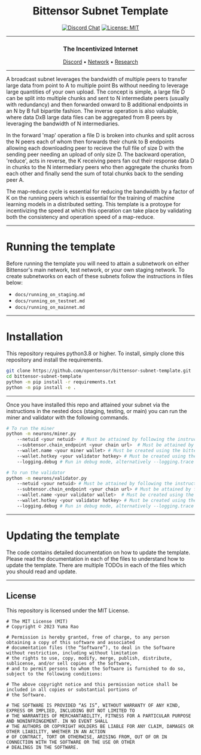 
<div align="center">

# **Bittensor Subnet Template** <!-- omit in toc -->
[![Discord Chat](https://img.shields.io/discord/308323056592486420.svg)](https://discord.gg/bittensor)
[![License: MIT](https://img.shields.io/badge/License-MIT-yellow.svg)](https://opensource.org/licenses/MIT) 

---

### The Incentivized Internet <!-- omit in toc -->

[Discord](https://discord.gg/bittensor) • [Network](https://taostats.io/) • [Research](https://bittensor.com/whitepaper)

</div>

---

A broadcast subnet leverages the bandwidth of multiple peers to transfer large data from point to A to multiple point Bs without needing to leverage large quantities of your own upload. The concept is simple, a large file D can be split into multiple chunks and sent to N intermediate peers (usually with redundancy) and then forwarded onward to B additional endpoints in an N by B full bipartite fashion. The inverse operation is also valuable, where data DxB large data files can be aggregated from B peers by leveraging the bandwidth of N intermediaries. 

In the forward 'map' operation a file D is broken into chunks and split across the N peers each of whom then forwards their chunk to B endpoints allowing each downloading peer to recieve the full file of size D with the sending peer needing an upload of only size D. The backward operation, 'reduce', acts in reverse, the K receiving peers fan out their response data D in chunks to the N intermediary peers who then aggregate the chunks from each other and finally send the sum of total chunks back to the sending peer A. 

The map-reduce cycle is essential for reducing the bandwidth by a factor of K on the running peers which is essential for the training of machine learning models in a distributed setting. This template is a protoype for incentivizing the speed at which this operation can take place by validating both the consistency and operation speed of a map-reduce.    

---

# Running the template
Before running the template you will need to attain a subnetwork on either Bittensor's main network, test network, or your own staging network. To create subnetworks on each of these subnets follow the instructions in files below:
- `docs/running_on_staging.md`
- `docs/running_on_testnet.md`
- `docs/running_on_mainnet.md`

</div>

---

# Installation
This repository requires python3.8 or higher. To install, simply clone this repository and install the requirements.
```bash
git clone https://github.com/opentensor/bittensor-subnet-template.git
cd bittensor-subnet-template
python -m pip install -r requirements.txt
python -m pip install -e .
```

</div>

---

Once you have installed this repo and attained your subnet via the instructions in the nested docs (staging, testing, or main) you can run the miner and validator with the following commands.
```bash
# To run the miner
python -m neurons/miner.py 
    --netuid <your netuid>  # Must be attained by following the instructions in the docs/running_on_*.md files
    --subtensor.chain_endpoint <your chain url>  # Must be attained by following the instructions in the docs/running_on_*.md files
    --wallet.name <your miner wallet> # Must be created using the bittensor-cli
    --wallet.hotkey <your validator hotkey> # Must be created using the bittensor-cli
    --logging.debug # Run in debug mode, alternatively --logging.trace for trace mode

# To run the validator
python -m neurons/validator.py 
    --netuid <your netuid> # Must be attained by following the instructions in the docs/running_on_*.md files
    --subtensor.chain_endpoint <your chain url> # Must be attained by following the instructions in the docs/running_on_*.md files
    --wallet.name <your validator wallet>  # Must be created using the bittensor-cli
    --wallet.hotkey <your validator hotkey> # Must be created using the bittensor-cli
    --logging.debug # Run in debug mode, alternatively --logging.trace for trace mode
```

</div>

---

# Updating the template
The code contains detailed documentation on how to update the template. Please read the documentation in each of the files to understand how to update the template. There are multiple TODOs in each of the files which you should read and update.

</div>

---

## License
This repository is licensed under the MIT License.
```text
# The MIT License (MIT)
# Copyright © 2023 Yuma Rao

# Permission is hereby granted, free of charge, to any person obtaining a copy of this software and associated
# documentation files (the “Software”), to deal in the Software without restriction, including without limitation
# the rights to use, copy, modify, merge, publish, distribute, sublicense, and/or sell copies of the Software,
# and to permit persons to whom the Software is furnished to do so, subject to the following conditions:

# The above copyright notice and this permission notice shall be included in all copies or substantial portions of
# the Software.

# THE SOFTWARE IS PROVIDED “AS IS”, WITHOUT WARRANTY OF ANY KIND, EXPRESS OR IMPLIED, INCLUDING BUT NOT LIMITED TO
# THE WARRANTIES OF MERCHANTABILITY, FITNESS FOR A PARTICULAR PURPOSE AND NONINFRINGEMENT. IN NO EVENT SHALL
# THE AUTHORS OR COPYRIGHT HOLDERS BE LIABLE FOR ANY CLAIM, DAMAGES OR OTHER LIABILITY, WHETHER IN AN ACTION
# OF CONTRACT, TORT OR OTHERWISE, ARISING FROM, OUT OF OR IN CONNECTION WITH THE SOFTWARE OR THE USE OR OTHER
# DEALINGS IN THE SOFTWARE.
```
